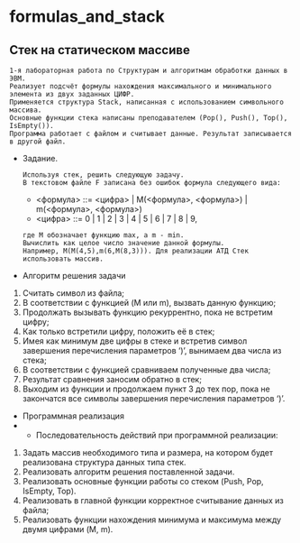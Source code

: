# formulas_and_stack
## Стек на статическом массиве

    1-я лабораторная работа по Структурам и алгоритмам обработки данных в ЭВМ. 
    Реализует подсчёт формулы нахождения максимального и минимального элемента из двух заданных ЦИФР.
    Применяется структура Stack, написанная с использованием символьного массива. 
    Основные функции стека написаны преподавателем (Pop(), Push(), Top(), IsEmpty()). 
    Программа работает с файлом и считывает данные. Результат записывается в другой файл. 

- Задание.
 
      Используя стек, решить следующую задачу. 
      В текстовом файле F записана без ошибок формула следующего вида:
     - <формула> ::= <цифра> | М(<формула>, <формула>) | m(<формула>, <формула>)
     - <цифра> ::= 0 | 1 | 2 | 3 | 4 | 5 | 6 | 7 | 8 | 9, 
      
      
      где М обозначает функцию max, а m - min. 
      Вычислить как целое число значение данной формулы. 
      Например, М(M(4,5),m(6,M(8,3))). Для реализации АТД Стек использовать массив.

 - Алгоритм решения задачи
1.	Считать символ из файла;
2.	В соответствии с функцией (M или m), вызвать данную функцию;
3. Продолжать вызывать функцию рекуррентно, пока не встретим цифру;
4. Как только встретили цифру, положить её в стек;
5. Имея как минимум две цифры в стеке и встретив символ завершения перечисления параметров ‘)’, вынимаем два числа из стека;
5. В соответствии с функцией сравниваем полученные два числа;
6. Результат сравнения заносим обратно в стек;
7. Выходим из функции и продолжаем пункт 3 до тех пор, пока не закончатся все символы завершения перечисления параметров ‘)’.

- Программная реализация 
- - Последовательность действий при программной реализации: 
1. Задать массив необходимого типа и размера, на котором будет реализована структура данных типа стек. 
2. Реализовать алгоритм решения поставленной задачи. 
3. Реализовать основные функции работы со стеком (Push, Pop, IsEmpty, Top).
4. Реализовать в главной функции корректное считывание данных из файла;
5. Реализовать функции нахождения минимума и максимума между двумя цифрами (M, m).
